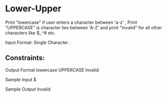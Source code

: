 # Lower-Upper

Print "lowercase" if user enters a character between 'a-z' , Print "UPPERCASE" is character lies between 'A-Z' and print "Invalid" for all other characters like $,.^# etc.

Input Format:
Single Character .

Constraints:
-

Output Format
lowercase UPPERCASE Invalid

Sample Input
$

Sample Output
Invalid
